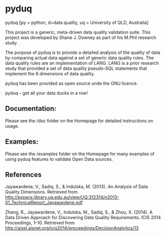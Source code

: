 # pyduq

pyduq [py = python, d=data quality, uq = University of QLD, Australia]

This project is a generic, meta-driven data quality validation suite. This project
was developed by Shane J. Downey as part of his M.Phil research study. 

The purpose of pyduq is to provide a detailed analysis of the quality of data by
comparing actual data against a set of generic data quality rules. The data quality 
rules are an implementation of LANG. LANG is a prior research study that provided
a set of data quality pseudo-SQL statements that implement the 8 dimensions of 
data quality.

pyduq has been provided as open source unde the GNU licence. 

pyduq - get all your data ducks in a row!

Documentation:
--------------
Please see the /doc folder on the Homepage for detailed instrucitons on usage.

Examples:
---------
Please see the /examples folder on the Homepage for many examples of using pyduq features to validate Open Data sources.

References
----------
Jayawardene, V., Sadiq, S., & Indulska, M. (2013). An Analysis of Data Quality Dimensions. Retrieved from http://espace.library.uq.edu.au/view/UQ:312314/n2013-01_TechnicalReport_Jayawardene.pdf

Zhang, R., Jayawardene, V., Indulska, M., Sadiq, S., & Zhou, X. (2014). A Data Driven Approach for Discovering Data Quality Requirements. 
ICIS 2014 Proceedings, 1–10. Retrieved from http://aisel.aisnet.org/icis2014/proceedings/DecisionAnalytics/13

